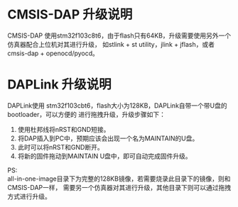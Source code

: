 # CMSIS-DAP 升级说明 #
CMSIS-DAP 使用stm32f103c8t6，由于flash只有64KB，升级需要使用另外一个仿真器配合上位机对其进行升级，
如stlink + st utility，jlink + jflash，或者cmsis-dap + openocd/pyocd。

# DAPLink 升级说明 #
DAPLink使用 stm32f103cbt6，flash大小为128KB，DAPLink自带一个带U盘的bootloader，可以方便的
进行拖拽升级，升级步骤如下：  
1. 使用杜邦线将nRST和GND短接。  
2. 将DAP插入到PC中，预期应该会出现一个名为MAINTAIN的U盘。  
3. 此时可以将nRST和GND断开。  
4. 将新的固件拖动到MAINTAIN U盘中，即可自动完成固件升级。

PS:  
all-in-one-image目录下为完整的128KB镜像，若需要烧录此目录下的镜像，则和CMSIS-DAP一样，
需要另一个仿真器对其进行升级，其他目录下则可以通过拖拽方式进行升级。


